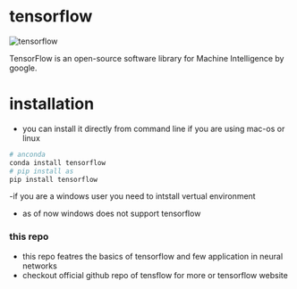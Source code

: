 # tensorflow
![tensorflow](https://lh3.googleusercontent.com/hIViPosdbSGUpLmPnP2WqL9EmvoVOXW7dy6nztmY5NZ9_u5lumMz4sQjjsBZ2QxjyZZCIPgucD2rhdL5uR7K0vLi09CEJYY=s688)

TensorFlow is an open-source software library for Machine Intelligence by google.

# installation 
- you can install it directly from command line if you are using mac-os or linux
```python
# anconda
conda install tensorflow
# pip install as 
pip install tensorflow
```
-if you are a windows user you need to intstall  vertual environment 
- as of now windows does not support tensorflow
### this repo
- this repo featres the basics of tensorflow and few application in neural networks
- checkout official github repo of tensflow for more or tensorflow website
